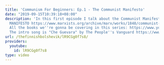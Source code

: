 ```yaml
---
title: 'Communism For Beginners: Ep.1 - The Communist Manifesto'
date: "2019-09-15T10:39:18+08:00"
description: 'In this first episode I talk about the Communist Manifesto. THE COMMUNIST
  MANIFESTO https://www.marxists.org/archive/marx/works/1848/communist-manifesto/
  All the books we''re gonna be covering in this series: https://www.youtube.com/watch?v=PdYLRTGmQ3c&list=PLzQ691f5KEHluxVjs3IXwutPg3zufVAJU
  The intro song is "Che Guevara" by The People''s Vanguard https://www.youtube.com/watch?v=E1MnGJUY2qw'
url: /thefinnishbolshevik/lR9CGg0f7s8/
providers:
  youtube:
    id: lR9CGg0f7s8
type: video
---
```

